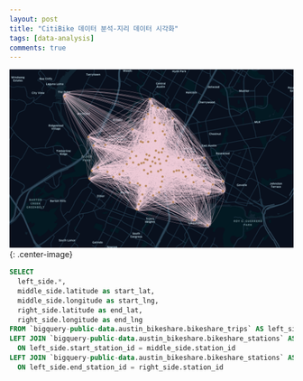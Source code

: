 ```yaml
---
layout: post
title: "CitiBike 데이터 분석-지리 데이터 시각화"
tags: [data-analysis]
comments: true
---
```



![Image-1](../images/2019-11-20-Citibike-Data-Analysis-2-1.png){: .center-image}

```sql
SELECT
  left_side.*,
  middle_side.latitude as start_lat, 
  middle_side.longitude as start_lng,
  right_side.latitude as end_lat,
  right_side.longitude as end_lng
FROM `bigquery-public-data.austin_bikeshare.bikeshare_trips` AS left_side
LEFT JOIN `bigquery-public-data.austin_bikeshare.bikeshare_stations` AS middle_side
  ON left_side.start_station_id = middle_side.station_id
LEFT JOIN `bigquery-public-data.austin_bikeshare.bikeshare_stations` AS right_side
  ON left_side.end_station_id = right_side.station_id
```

